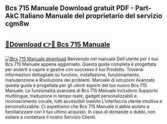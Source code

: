 ## Bcs 715 Manuale Download gratuit PDF - Part-AkC Italiano Manuale del proprietario del servizio cgm8w

# <h2><a href="http://dfc3gt.blite.top/?on=Bcs+715+Manuale">🔗Download 👉🔴 Bcs 715 Manuale</a></h2>

[![Bcs 715 Manuale download](https://i.imgur.com/lujVjoI.png)](http://dfc3gt.blite.top/?on=Bcs+715+Manuale)
Benvenuto nel manuale Dell'utente per il tuo Bcs 715 Manuale appena aggiornato. Questa guida completa è progettata per aiutarti a capire e gestire con successo il tuo Prodotto. Troverai informazioni dettagliate su funzioni, installazione, funzionamento, manutenzione e Risoluzione dei problemi. Manuale di istruzioni Avanzato questa guida è progettata per gli utenti esperti del tuo nuovo Bcs 715 Manuale. Le funzionalità avanzate di Bcs 715 Manuale includono Supporto multilingue, traduzione in tempo reale, gadget personalizzabili e riconoscimento vocale, tutti accessibili tramite L'interfaccia utente intuitiva e personalizzabile. Ci aspettiamo che Bcs 715 Manuale ti abbia aiutato a familiarizzare con il tuo ultimo acquisto. In caso di domande o dubbi, non esitare a contattare il nostro Servizio Clienti.
